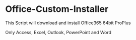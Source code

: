# Office-Custom-Installer

This Script will download and install Office365 64bit ProPlus

Only Access, Excel, Outlook, PowerPoint and Word
